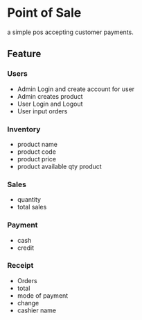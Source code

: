 # Point of Sale

a simple pos accepting customer payments.

## Feature
### Users
- Admin Login and create account for user
- Admin creates product
- User Login and Logout
- User input orders

### Inventory
- product name
- product code
- product price
- product available qty product  

### Sales
- quantity 
- total sales

### Payment
- cash
- credit

### Receipt
- Orders
- total
- mode of payment
- change
- cashier name
